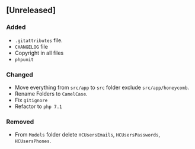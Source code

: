## [Unreleased]

### Added
- `.gitattributes` file.
- `CHANGELOG` file
- Copyright in all files
- `phpunit`

### Changed
- Move everything from `src/app` to `src` folder exclude `src/app/honeycomb`.
- Rename Folders to `CamelCase`.
- Fix `gitignore`
- Refactor to `php 7.1`

### Removed
- From `Models` folder delete `HCUsersEmails`, `HCUsersPasswords`, `HCUsersPhones`.